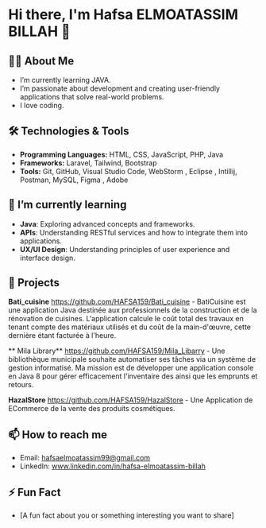 # Hi there, I'm Hafsa ELMOATASSIM BILLAH 👋

## 👨‍💻 About Me
- I’m currently learning JAVA.
- I’m passionate about development and creating user-friendly applications that solve real-world problems.
- I love coding.

## 🛠️ Technologies & Tools
- **Programming Languages:** HTML, CSS, JavaScript, PHP, Java
- **Frameworks:** Laravel, Tailwind, Bootstrap
- **Tools:** Git, GitHub, Visual Studio Code, WebStorm , Eclipse , Intillij, Postman, MySQL, Figma , Adobe

## 🌱 I’m currently learning
- **Java**: Exploring advanced concepts and frameworks.
- **APIs**: Understanding RESTful services and how to integrate them into applications.
- **UX/UI Design**: Understanding principles of user experience and interface design.

## 💼 Projects
 **Bati_cuisine** 
     https://github.com/HAFSA159/Bati_cuisine
    - BatiCuisine est une application Java destinée aux professionnels de la construction et de la rénovation de cuisines. L'application calcule le coût total des travaux en tenant compte des matériaux utilisés         et du coût de la main-d'œuvre, cette dernière étant facturée à l'heure.

** Mila Library** 
    https://github.com/HAFSA159/Mila_Libarry 
    - Une bibliothèque municipale souhaite automatiser ses tâches via un système de gestion informatisé. Ma mission est de développer une application console en Java 8 pour gérer efficacement l'inventaire des          ainsi que les emprunts et retours.
    
**HazalStore** 
    https://github.com/HAFSA159/HazalStore 
    - Une Application de ECommerce de la vente des produits cosmétiques.

## 📫 How to reach me
- Email: hafsaelmoatassim99@gmail.com
- LinkedIn: www.linkedin.com/in/hafsa-elmoatassim-billah


## ⚡ Fun Fact
- [A fun fact about you or something interesting you want to share]




